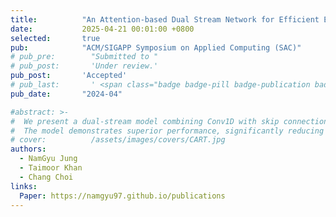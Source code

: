 ```yaml
---
title:          "An Attention-based Dual Stream Network for Efficient Electricity Price Forecasting"
date:           2025-04-21 00:01:00 +0800
selected:       true
pub:            "ACM/SIGAPP Symposium on Applied Computing (SAC)"
# pub_pre:        "Submitted to "
# pub_post:       'Under review.'
pub_post:       'Accepted'
# pub_last:       ' <span class="badge badge-pill badge-publication badge-success">Spotlight</span>'
pub_date:       "2024-04"

#abstract: >-
#  We present a dual-stream model combining Conv1D with skip connections and modified GRUs, enhanced by Spatial and Soft Attention mechanisms, for electricity price forecasting.
#  The model demonstrates superior performance, significantly reducing prediction errors across regions like New South Wales (69.33% MAE reduction) and Tasmania (16.18% MAE reduction).
# cover:          /assets/images/covers/CART.jpg
authors:
  - NamGyu Jung
  - Taimoor Khan
  - Chang Choi
links:
  Paper: https://namgyu97.github.io/publications
---
```

